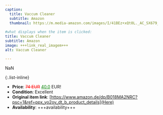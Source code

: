 ```yaml
---
caption:
  title: Vaccum Cleaner
  subtitle: Amazon
  thumbnail: https://m.media-amazon.com/images/I/41BEz+xQt0L._AC_SX679_.jpg
  
#what displays when the item is clicked:
title: Vaccum Cleaner
subtitle: Amazon
image: +++link_real_imagem+++
alt: Vaccum Cleaner

---
```

NaN

{:.list-inline} 
- **Price**: <span style="color:red"><del>74 EUR</del></span> <span style="color:green"><ins>40.0</ins></span> EUR!
- **Condition**: Excellent
- **Original item link**: [https://www.amazon.de/dp/B018MA2NRC?psc=1&ref=ppx_yo2ov_dt_b_product_details](Here)
- **Availability**: +++availability+++

